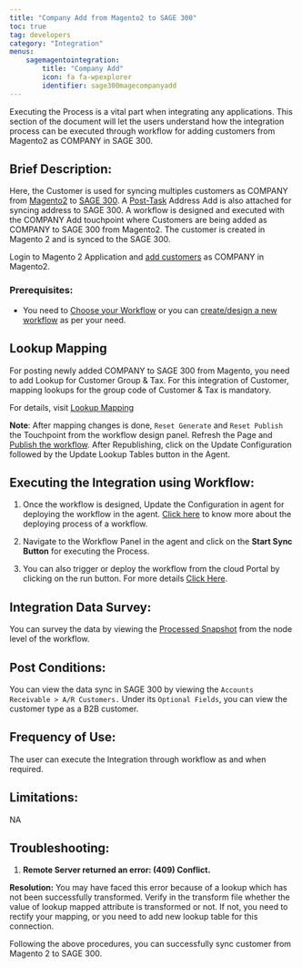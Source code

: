 ```yaml
---
title: "Company Add from Magento2 to SAGE 300"
toc: true
tag: developers
category: "Integration"
menus: 
    sagemagentointegration:
        title: "Company Add"
        icon: fa fa-wpexplorer
        identifier: sage300magecompanyadd
---
```


Executing the Process is a vital part when integrating any applications. This section of the document will let the users understand how the integration process can be executed through workflow for adding customers from Magento2 as COMPANY in SAGE  300.

## Brief Description:

Here, the Customer is used for syncing multiples customers as COMPANY from [Magento2](/connectors/Magento2/) to [SAGE 300](/connectors/sage300/). A [Post-Task](/transformation/handling-dependent-data/) Address Add is also attached for syncing address to SAGE 300. A workflow is designed and executed with the COMPANY Add touchpoint where Customers are being added as COMPANY to SAGE 300 from Magento2. The customer is created in Magento 2 and is synced to the SAGE 300.

Login to Magento 2 Application and [add customers](https://docs.magento.com/m2/ce/user_guide/customers/account-create.html) as COMPANY in Magento2.

### Prerequisites: 

- You need to [Choose your Workflow](/workflow/steps-to-choose-your-workflow/) or you can [create/design a new workflow](/workflow/steps-to-create-your-first-workflow/) as per your need.


## Lookup Mapping 

For posting newly added COMPANY to SAGE 300 from Magento, you need to add Lookup for Customer Group & Tax. For this integration of Customer, mapping lookups for the group code of Customer & Tax is mandatory.

For details, visit [Lookup Mapping](/integration/customer-update/#lookup-mapping)

**Note**: After mapping changes is done, `Reset Generate` and `Reset Publish` the Touchpoint from the workflow design panel. Refresh the Page and [Publish the workflow](/workflow/deploying-and-executing/#publishing-a-workflow). After Republishing, click on the Update Configuration followed by the Update Lookup Tables button in the Agent.

## Executing the Integration using Workflow:

1.	Once the workflow is designed, Update the Configuration in agent for deploying the workflow in the agent. [Click here](/workflow/deploying-and-executing/) to know more about the deploying process of a workflow.

2.	Navigate to the Workflow Panel in the agent and click on the **Start Sync Button** for executing the Process.

3. You can also trigger or deploy the workflow from the cloud Portal by clicking on the run button. For more details [Click Here](/workflow/steps-to-create-your-first-workflow/#steps-to-workflow-creation).

## Integration Data Survey:

You can survey the data by viewing the [Processed Snapshot](/workflow/list-of-snapshot/) from the node level of the workflow.


## Post Conditions:
You can view the data sync in SAGE 300 by viewing the `Accounts Receivable > A/R Customers.` Under its `Optional Fields`, you can view the customer type as a B2B customer.


## Frequency of Use:

The user can execute the Integration through workflow as and when required. 

## Limitations:
NA

## Troubleshooting:

1.	**Remote Server returned an error: (409) Conflict.**

**Resolution:** You may have faced this error because of a lookup which has not been successfully transformed. Verify in the transform file whether the value of lookup mapped attribute is transformed or not. If not, you need to rectify your mapping, or you need to add new lookup table for this connection.

Following the above procedures, you can successfully sync customer from Magento 2 to SAGE 300.
